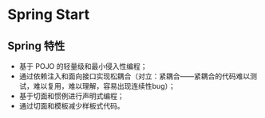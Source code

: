 # Spring Start

## Spring 特性
- 基于 POJO 的轻量级和最小侵入性编程；
- 通过依赖注入和面向接口实现松耦合（对立：紧耦合——紧耦合的代码难以测试，难以复用，难以理解，容易出现连续性bug）；
- 基于切面和惯例进行声明式编程；
- 通过切面和模板减少样板式代码。


